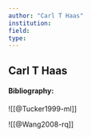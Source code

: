 ```yaml
---
author: "Carl T Haas"
institution:
field:
type:
---
```


## Carl T Haas
#### Bibliography:

![[@Tucker1999-ml]]

![[@Wang2008-rq]]